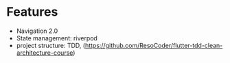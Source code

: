 # Features
- Navigation 2.0
- State management: riverpod
- project structure: TDD, (https://github.com/ResoCoder/flutter-tdd-clean-architecture-course)
